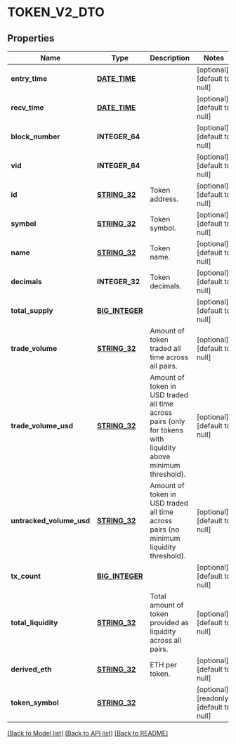 # TOKEN_V2_DTO

## Properties
Name | Type | Description | Notes
------------ | ------------- | ------------- | -------------
**entry_time** | [**DATE_TIME**](DATE_TIME.md) |  | [optional] [default to null]
**recv_time** | [**DATE_TIME**](DATE_TIME.md) |  | [optional] [default to null]
**block_number** | **INTEGER_64** |  | [optional] [default to null]
**vid** | **INTEGER_64** |  | [optional] [default to null]
**id** | [**STRING_32**](STRING_32.md) | Token address. | [optional] [default to null]
**symbol** | [**STRING_32**](STRING_32.md) | Token symbol. | [optional] [default to null]
**name** | [**STRING_32**](STRING_32.md) | Token name. | [optional] [default to null]
**decimals** | **INTEGER_32** | Token decimals. | [optional] [default to null]
**total_supply** | [**BIG_INTEGER**](BigInteger.md) |  | [optional] [default to null]
**trade_volume** | [**STRING_32**](STRING_32.md) | Amount of token traded all time across all pairs. | [optional] [default to null]
**trade_volume_usd** | [**STRING_32**](STRING_32.md) | Amount of token in USD traded all time across pairs (only for tokens with liquidity above minimum threshold). | [optional] [default to null]
**untracked_volume_usd** | [**STRING_32**](STRING_32.md) | Amount of token in USD traded all time across pairs (no minimum liquidity threshold). | [optional] [default to null]
**tx_count** | [**BIG_INTEGER**](BigInteger.md) |  | [optional] [default to null]
**total_liquidity** | [**STRING_32**](STRING_32.md) | Total amount of token provided as liquidity across all pairs. | [optional] [default to null]
**derived_eth** | [**STRING_32**](STRING_32.md) | ETH per token. | [optional] [default to null]
**token_symbol** | [**STRING_32**](STRING_32.md) |  | [optional] [readonly] [default to null]

[[Back to Model list]](../README.md#documentation-for-models) [[Back to API list]](../README.md#documentation-for-api-endpoints) [[Back to README]](../README.md)


